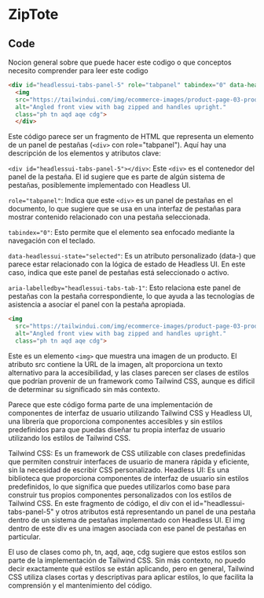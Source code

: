 # ZipTote

## Code

Nocion general sobre que puede hacer este codigo o que conceptos necesito comprender para leer este codigo

```html
<div id="headlessui-tabs-panel-5" role="tabpanel" tabindex="0" data-headlessui-state="selected" aria-labelledby="headlessui-tabs-tab-1">
  <img 
  src="https://tailwindui.com/img/ecommerce-images/product-page-03-product-01.jpg" 
  alt="Angled front view with bag zipped and handles upright." 
  class="ph tn aqd aqe cdg">
  </div>
```

Este código parece ser un fragmento de HTML que representa un elemento de un panel de pestañas (`<div>` con role="tabpanel"). Aquí hay una descripción de los elementos y atributos clave:

`<div id="headlessui-tabs-panel-5"></div>`: Este `<div>` es el contenedor del panel de la pestaña. El id sugiere que es parte de algún sistema de pestañas, posiblemente implementado con Headless UI.

`role="tabpanel"`: Indica que este `<div>` es un panel de pestañas en el documento, lo que sugiere que se usa en una interfaz de pestañas para mostrar contenido relacionado con una pestaña seleccionada.

`tabindex="0"`: Esto permite que el elemento sea enfocado mediante la navegación con el teclado.

`data-headlessui-state="selected"`: Es un atributo personalizado (data-) que parece estar relacionado con la lógica de estado de Headless UI. En este caso, indica que este panel de pestañas está seleccionado o activo.

`aria-labelledby="headlessui-tabs-tab-1"`: Esto relaciona este panel de pestañas con la pestaña correspondiente, lo que ayuda a las tecnologías de asistencia a asociar el panel con la pestaña apropiada.

```html
<img 
  src="https://tailwindui.com/img/ecommerce-images/product-page-03-product-01.jpg"
  alt="Angled front view with bag zipped and handles upright." 
  class="ph tn aqd aqe cdg">
```

 Este es un elemento `<img>` que muestra una imagen de un producto. El atributo src contiene la URL de la imagen, alt proporciona un texto alternativo para la accesibilidad, y las clases parecen ser clases de estilos que podrían provenir de un framework como Tailwind CSS, aunque es difícil de determinar su significado sin más contexto.

Parece que este código forma parte de una implementación de componentes de interfaz de usuario utilizando Tailwind CSS y Headless UI, una librería que proporciona componentes accesibles y sin estilos predefinidos para que puedas diseñar tu propia interfaz de usuario utilizando los estilos de Tailwind CSS.

Tailwind CSS: Es un framework de CSS utilizable con clases predefinidas que permiten construir interfaces de usuario de manera rápida y eficiente, sin la necesidad de escribir CSS personalizado.
Headless UI: Es una biblioteca que proporciona componentes de interfaz de usuario sin estilos predefinidos, lo que significa que puedes utilizarlos como base para construir tus propios componentes personalizados con los estilos de Tailwind CSS.
En este fragmento de código, el div con el id="headlessui-tabs-panel-5" y otros atributos está representando un panel de una pestaña dentro de un sistema de pestañas implementado con Headless UI. El img dentro de este div es una imagen asociada con ese panel de pestañas en particular.

El uso de clases como ph, tn, aqd, aqe, cdg sugiere que estos estilos son parte de la implementación de Tailwind CSS. Sin más contexto, no puedo decir exactamente qué estilos se están aplicando, pero en general, Tailwind CSS utiliza clases cortas y descriptivas para aplicar estilos, lo que facilita la comprensión y el mantenimiento del código.
